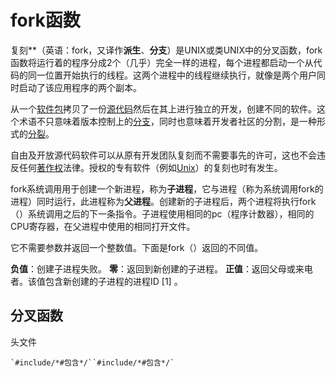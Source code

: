 # fork函数

复刻**（英语：fork，又译作**派生**、**分支**）是UNIX或类UNIX中的分叉函数，fork函数将运行着的程序分成2个（几乎）完全一样的进程，每个进程都启动一个从代码的同一位置开始执行的线程。这两个进程中的线程继续执行，就像是两个用户同时启动了该应用程序的两个副本。

从一个[软件包](https://baike.baidu.com/item/软件包)拷贝了一份[源代码](https://baike.baidu.com/item/源代码)然后在其上进行独立的开发，创建不同的软件。这个术语不只意味着版本控制上的[分支](https://baike.baidu.com/item/分支)，同时也意味着开发者社区的分割，是一种形式的[分裂](https://baike.baidu.com/item/分裂)。

自由及开放源代码软件可以从原有开发团队复刻而不需要事先的许可，这也不会违反任何[著作权](https://baike.baidu.com/item/著作权)法律。授权的专有软件（例如[Unix](https://baike.baidu.com/item/Unix)）的复刻也时有发生。



fork系统调用用于创建一个新进程，称为**子进程**，它与进程（称为系统调用fork的进程）同时运行，此进程称为**父进程**。创建新的子进程后，两个进程将执行fork（）系统调用之后的下一条指令。子进程使用相同的pc（程序计数器），相同的CPU寄存器，在父进程中使用的相同打开文件。

它不需要参数并返回一个整数值。下面是fork（）返回的不同值。

**负值**：创建子进程失败。
**零**：返回到新创建的子进程。
**正值**：返回父母或来电者。该值包含新创建的子进程的进程ID [1] 。



## 分叉函数

头文件

```
`#include/*#包含*/``#include/*#包含*/`
```